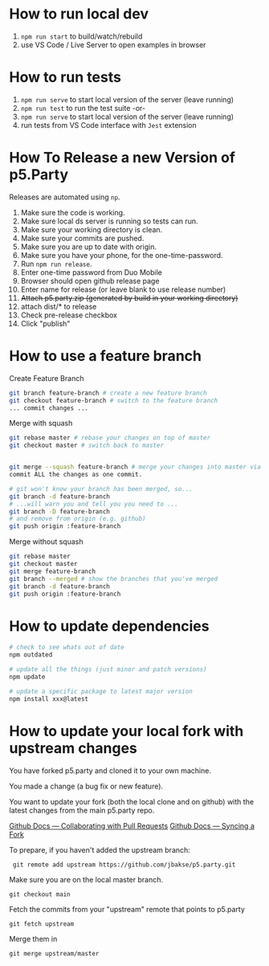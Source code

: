 # How to run local dev

1. `npm run start` to build/watch/rebuild
2. use VS Code / Live Server to open examples in browser

# How to run tests

1. `npm run serve` to start local version of the server (leave running)
2. `npm run test` to run the test suite
   -or-
3. `npm run serve` to start local version of the server (leave running)
4. run tests from VS Code interface with `Jest` extension

# How To Release a new Version of p5.Party

Releases are automated using `np`.

1. Make sure the code is working.
1. Make sure local ds server is running so tests can run.
1. Make sure your working directory is clean.
1. Make sure your commits are pushed.
1. Make sure you are up to date with origin.
1. Make sure you have your phone, for the one-time-password.
1. Run `npm run release`.
1. Enter one-time password from Duo Mobile
1. Browser should open github release page
1. Enter name for release (or leave blank to use release number)
1. ~~Attach p5.party.zip (generated by build in your working directory)~~
1. attach dist/\* to release
1. Check pre-release checkbox
1. Click "publish"

# How to use a feature branch

Create Feature Branch

```bash
git branch feature-branch # create a new feature branch
git checkout feature-branch # switch to the feature branch
... commit changes ...
```

Merge with squash

```bash
git rebase master # rebase your changes on top of master
git checkout master # switch back to master


git merge --squash feature-branch # merge your changes into master via a squash
commit ALL the changes as one commit.

# git won't know your branch has been merged, so...
git branch -d feature-branch
# ...will warn you and tell you you need to ...
git branch -D feature-branch
# and remove from origin (e.g. github)
git push origin :feature-branch
```

Merge without squash

```bash
git rebase master
git checkout master
git merge feature-branch
git branch --merged # show the branches that you've merged
git branch -d feature-branch
git push origin :feature-branch
```

# How to update dependencies

```bash
# check to see whats out of date
npm outdated

# update all the things (just minor and patch versions)
npm update

# update a specific package to latest major version
npm install xxx@latest

```

# How to update your local fork with upstream changes

You have forked p5.party and cloned it to your own machine.

You made a change (a bug fix or new feature).

You want to update your fork (both the local clone and on github) with the latest changes from the main p5.party repo.

[Github Docs — Collaborating with Pull Requests](https://docs.github.com/en/pull-requests/collaborating-with-pull-requests)
[Github Docs — Syncing a Fork](https://docs.github.com/en/pull-requests/collaborating-with-pull-requests/working-with-forks/syncing-a-fork)

To prepare, if you haven't added the upstream branch:

```
 git remote add upstream https://github.com/jbakse/p5.party.git
```

Make sure you are on the local master branch.

```
git checkout main
```

Fetch the commits from your "upstream" remote that points to p5.party

```
git fetch upstream
```

Merge them in

```
git merge upstream/master
```
